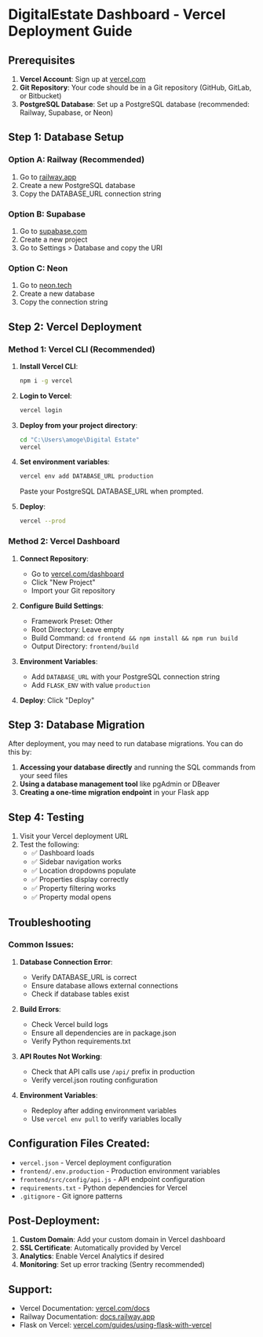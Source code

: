 # DigitalEstate Dashboard - Vercel Deployment Guide

## Prerequisites

1. **Vercel Account**: Sign up at [vercel.com](https://vercel.com)
2. **Git Repository**: Your code should be in a Git repository (GitHub, GitLab, or Bitbucket)
3. **PostgreSQL Database**: Set up a PostgreSQL database (recommended: Railway, Supabase, or Neon)

## Step 1: Database Setup

### Option A: Railway (Recommended)
1. Go to [railway.app](https://railway.app)
2. Create a new PostgreSQL database
3. Copy the DATABASE_URL connection string

### Option B: Supabase
1. Go to [supabase.com](https://supabase.com)
2. Create a new project
3. Go to Settings > Database and copy the URI

### Option C: Neon
1. Go to [neon.tech](https://neon.tech)
2. Create a new database
3. Copy the connection string

## Step 2: Vercel Deployment

### Method 1: Vercel CLI (Recommended)

1. **Install Vercel CLI**:
   ```bash
   npm i -g vercel
   ```

2. **Login to Vercel**:
   ```bash
   vercel login
   ```

3. **Deploy from your project directory**:
   ```bash
   cd "C:\Users\amoge\Digital Estate"
   vercel
   ```

4. **Set environment variables**:
   ```bash
   vercel env add DATABASE_URL production
   ```
   Paste your PostgreSQL DATABASE_URL when prompted.

5. **Deploy**:
   ```bash
   vercel --prod
   ```

### Method 2: Vercel Dashboard

1. **Connect Repository**:
   - Go to [vercel.com/dashboard](https://vercel.com/dashboard)
   - Click "New Project"
   - Import your Git repository

2. **Configure Build Settings**:
   - Framework Preset: Other
   - Root Directory: Leave empty
   - Build Command: `cd frontend && npm install && npm run build`
   - Output Directory: `frontend/build`

3. **Environment Variables**:
   - Add `DATABASE_URL` with your PostgreSQL connection string
   - Add `FLASK_ENV` with value `production`

4. **Deploy**: Click "Deploy"

## Step 3: Database Migration

After deployment, you may need to run database migrations. You can do this by:

1. **Accessing your database directly** and running the SQL commands from your seed files
2. **Using a database management tool** like pgAdmin or DBeaver
3. **Creating a one-time migration endpoint** in your Flask app

## Step 4: Testing

1. Visit your Vercel deployment URL
2. Test the following:
   - ✅ Dashboard loads
   - ✅ Sidebar navigation works
   - ✅ Location dropdowns populate
   - ✅ Properties display correctly
   - ✅ Property filtering works
   - ✅ Property modal opens

## Troubleshooting

### Common Issues:

1. **Database Connection Error**:
   - Verify DATABASE_URL is correct
   - Ensure database allows external connections
   - Check if database tables exist

2. **Build Errors**:
   - Check Vercel build logs
   - Ensure all dependencies are in package.json
   - Verify Python requirements.txt

3. **API Routes Not Working**:
   - Check that API calls use `/api/` prefix in production
   - Verify vercel.json routing configuration

4. **Environment Variables**:
   - Redeploy after adding environment variables
   - Use `vercel env pull` to verify variables locally

## Configuration Files Created:

- `vercel.json` - Vercel deployment configuration
- `frontend/.env.production` - Production environment variables
- `frontend/src/config/api.js` - API endpoint configuration
- `requirements.txt` - Python dependencies for Vercel
- `.gitignore` - Git ignore patterns

## Post-Deployment:

1. **Custom Domain**: Add your custom domain in Vercel dashboard
2. **SSL Certificate**: Automatically provided by Vercel
3. **Analytics**: Enable Vercel Analytics if desired
4. **Monitoring**: Set up error tracking (Sentry recommended)

## Support:

- Vercel Documentation: [vercel.com/docs](https://vercel.com/docs)
- Railway Documentation: [docs.railway.app](https://docs.railway.app)
- Flask on Vercel: [vercel.com/guides/using-flask-with-vercel](https://vercel.com/guides/using-flask-with-vercel)
